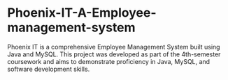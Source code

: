 # Phoenix-IT-A-Employee-management-system
Phoenix IT is a comprehensive Employee Management System built using Java and MySQL. This project was developed as part of the 4th-semester coursework and aims to demonstrate proficiency in Java, MySQL, and software development skills. 
